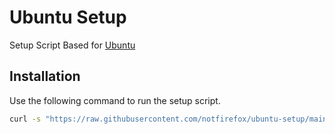 # Ubuntu Setup
Setup Script Based for [Ubuntu](https://ubuntu.com/)

## Installation
Use the following command to run the setup script.
```sh
curl -s "https://raw.githubusercontent.com/notfirefox/ubuntu-setup/main/install" | sh
```
